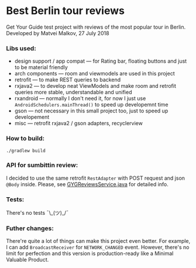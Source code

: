 # Best Berlin tour reviews
Get Your Guide test project with reviews of the most popular tour in Berlin. Developed by Matvei Malkov, 27 July 2018

### Libs used:

* design support / app compat — for Rating bar, floating buttons and just to be material friendly
* arch components — room and viewmodels are used in this project
* retrofit — to make REST queries to backend
* rxjava2 — to develop neat ViewModels and make room and retrofit queries more stable, understandable and unified
* rxandroid — normally I don't need it, for now I just use `AndroidSchedulers.mainThread()` to speed up developemnt time
* gson — not necessary in this small project too, just to speed up developement
* misc — retrofit rxjava2 / gson adapters, recyclerview

### How to build: 
`./gradlew build`

### API for sumbittin review: 
I decided to use the same retrofit `RestAdapter` with POST request and json `@Body` inside. Please, see [GYGReviewsService.java](https://github.com/malkov-matvey/GYGTest/blob/222f40f5c2422b003680d92a0d820c983b773ce4/app/src/main/java/malkov/name/gygtest/network/GYGReviewsService.java#L22) for detailed info.

### Tests:
There's no tests ¯\\\_(ツ)\_/¯

### Futher changes:
There're quite a lot of things can make this project even better. For example, I can add `BroadcastReceiver` for `NETWORK_CHANGED` event. However, there's no limit for perfection and this version is production-ready like a Minimal Valuable Product.
